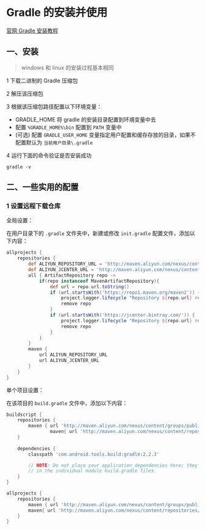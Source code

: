 # Gradle 的安装并使用

[官网 Gradle 安装教程]( https://docs.gradle.org/current/userguide/installation.html )



## 一、安装

> windows 和 linux 的安装过程基本相同

1 下载二进制的 Gradle 压缩包

2 解压该压缩包

3 根据该压缩包路径配置以下环境变量：

+ GRADLE_HOME 将 gradle 的安装目录配置到环境变量中去
+ 配置 `%GRADLE_HOME%\bin` 配置到 `PATH` 变量中
+ (可选) 配置 `GRADLE_USER_HOME` 变量指定用户配置和缓存存放的目录，如果不配置默认为  `当前用户目录\.gradle`

4 运行下面的命令验证是否安装成功

```shell
gradle -v
```



## 二、一些实用的配置

### 1 设置远程下载仓库

全局设置：

在用户目录下的 `.gradle` 文件夹中，新建或修改 `init.gradle` 配置文件，添加以下内容：

```groovy
allprojects {
    repositories {
        def ALIYUN_REPOSITORY_URL = 'http://maven.aliyun.com/nexus/content/groups/public'
        def ALIYUN_JCENTER_URL = 'http://maven.aliyun.com/nexus/content/repositories/jcenter'
        all { ArtifactRepository repo ->
            if(repo instanceof MavenArtifactRepository){
                def url = repo.url.toString()
                if (url.startsWith('https://repo1.maven.org/maven2')) {
                    project.logger.lifecycle "Repository ${repo.url} replaced by $ALIYUN_REPOSITORY_URL."
                    remove repo
                }
                if (url.startsWith('https://jcenter.bintray.com/')) {
                    project.logger.lifecycle "Repository ${repo.url} replaced by $ALIYUN_JCENTER_URL."
                    remove repo
                }
            }
        }
        maven {
            url ALIYUN_REPOSITORY_URL
            url ALIYUN_JCENTER_URL
        }
    }
}
```

单个项目设置：

在该项目的 `build.gradle` 文件中，添加以下内容：

```groovy
buildscript {
    repositories {
        maven { url 'http://maven.aliyun.com/nexus/content/groups/public/' }
                maven{ url 'http://maven.aliyun.com/nexus/content/repositories/jcenter'}
    }
    
    dependencies {
        classpath 'com.android.tools.build:gradle:2.2.3'

        // NOTE: Do not place your application dependencies here; they belong
        // in the individual module build.gradle files
    }        
}

allprojects {
    repositories {
        maven { url 'http://maven.aliyun.com/nexus/content/groups/public/' }
        maven{ url 'http://maven.aliyun.com/nexus/content/repositories/jcenter'}
    }
}

```

